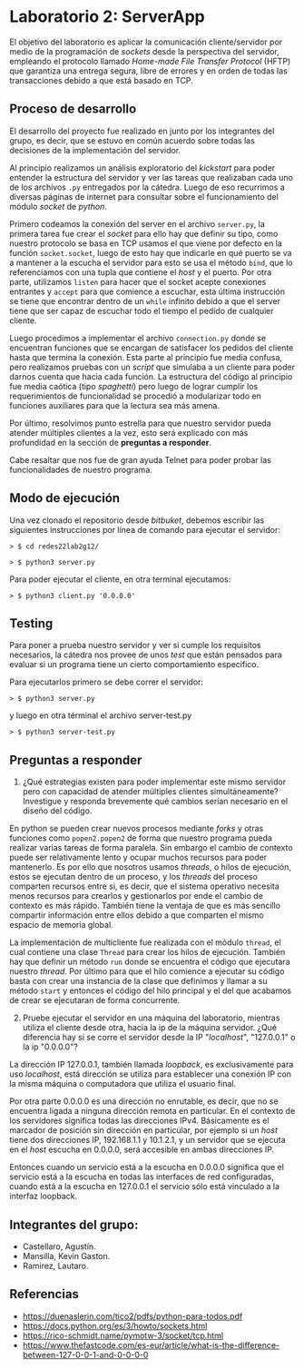 # Laboratorio 2: ServerApp

El objetivo del laboratorio es aplicar la comunicación cliente/servidor por medio de la programación de *sockets* desde la perspectiva del servidor, empleando el protocolo llamado *Home-made File Transfer Protocol* (HFTP) que garantiza una entrega segura, libre de errores y en orden de todas las transacciones debido a que está basado en TCP.

## Proceso de desarrollo

El desarrollo del proyecto fue realizado en junto por los integrantes del grupo, es decir, que se estuvo en común acuerdo sobre todas las decisiones de la implementación del servidor.

Al principio realizamos un análisis exploratorio del *kickstart* para poder entender la estructura del servidor y ver las tareas que realizaban cada uno de los archivos `.py` entregados por la cátedra. Luego de eso recurrimos a diversas páginas de internet para consultar sobre el funcionamiento del módulo *socket* de *python*.

Primero codeamos la conexión del server en el archivo `server.py`, la primera tarea fue crear el *socket* para ello hay que definir su tipo, como nuestro protocolo se basa en TCP usamos el que viene por defecto en la función `socket.socket`, luego de esto hay que indicarle en qué puerto se va a mantener a la escucha el servidor para esto se usa el método `bind`, que lo referenciamos con una tupla que contiene el *host* y el puerto. Por otra parte, utilizamos `listen` para hacer que el socket acepte conexiones entrantes y `accept` para que comience a escuchar, esta última instrucción se tiene que encontrar dentro de un `while` infinito debido a que el server tiene que ser capaz de escuchar todo el tiempo el pedido de cualquier cliente.

Luego procedimos a implementar el archivo `connection.py` donde se encuentran funciones que se encargan de satisfacer los pedidos del cliente hasta que termina la conexión. Esta parte al principio fue media confusa, pero realizamos pruebas con un *script* que simulaba a un cliente para poder darnos cuenta que hacia cada función. La estructura del código al principio fue media caótica (tipo *spaghetti*) pero luego de lograr cumplir los requerimientos de funcionalidad se procedió a modularizar todo en funciones auxiliares para que la lectura sea más amena.

Por último, resolvimos punto estrella para que nuestro servidor pueda atender múltiples clientes a la vez, esto será explicado con más profundidad en la sección de **preguntas a responder**.

Cabe resaltar que nos fue de gran ayuda Telnet para poder probar las funcionalidades de nuestro programa.
## Modo de ejecución

Una vez clonado el repositorio desde *bitbuket*, debemos escribir las siguientes instrucciones por línea de comando para ejecutar el servidor:

```
> $ cd redes22lab2g12/

> $ python3 server.py
```

Para poder ejecutar el cliente, en otra terminal ejecutamos:

```
> $ python3 client.py '0.0.0.0'
```
## Testing

Para poner a prueba nuestro servidor y ver si cumple los requisitos necesarios, la cátedra nos provee de unos *test* que están pensados para evaluar si un programa tiene un cierto comportamiento específico.

Para ejecutarlos primero se debe correr el servidor:

```
> $ python3 server.py
```

 y luego en otra términal el archivo server-test.py

```
> $ python3 server-test.py
```
## Preguntas a responder
1. ¿Qué estrategias existen para poder implementar este mismo servidor pero con capacidad de atender múltiples clientes simultáneamente? Investigue y responda brevemente qué cambios serían necesario en el diseño del código.

En python se pueden crear nuevos procesos mediante *forks* y otras funciones como `popen2.popen2` de forma que nuestro programa pueda realizar varias tareas de forma paralela. Sin embargo el cambio de contexto puede ser relativamente lento y ocupar muchos recursos para poder mantenerlo. Es por ello que nosotros usamos *threads*, o hilos de ejecución, estos se ejecutan dentro de un proceso, y los *threads* del proceso comparten recursos entre si, es decir, que el sistema operativo necesita menos recursos para crearlos y gestionarlos por ende el cambio de contexto es más rápido. También tiene la ventaja de que es más sencillo compartir información entre ellos debido a que comparten el mismo espacio de memoria global.

La implementación de multicliente fue realizada con el módulo `thread`, el cual contiene una clase `Thread` para crear los hilos de ejecución. También hay que definir un método `run` donde se encuentra el código que ejecutara nuestro *thread*. Por último para que el hilo comience a ejecutar su código basta con crear una instancia de la clase que definimos y llamar a su método `start` y entonces el código del hilo principal y el del que acabamos de crear se ejecutaran de forma concurrente.

2. Pruebe ejecutar el servidor en una máquina del laboratorio, mientras utiliza el cliente desde otra, hacia la ip de la máquina servidor. ¿Qué diferencia hay si se corre el servidor desde la IP "*localhost*", "127.0.0.1" o la ip "0.0.0.0"?

La dirección IP 127.0.0.1, también llamada *loopback*, es exclusivamente para uso *localhost*, está dirección se utiliza para establecer una conexión IP con la misma máquina o computadora que utiliza el usuario final.

Por otra parte 0.0.0.0 es una dirección no enrutable, es decir, que no se encuentra ligada a ninguna dirección remota en particular. En el contexto de los servidores significa todas las direcciones IPv4. Básicamente es el marcador de posición sin dirección en particular, por ejemplo si un *host* tiene dos direcciones IP, 192.168.1.1 y 10.1.2.1, y un servidor que se ejecuta en el *host* escucha en 0.0.0.0, será accesible en ambas direcciones IP.

Entonces cuando un servicio está a la escucha en 0.0.0.0 significa que el servicio está a la escucha en todas las interfaces de red configuradas, cuando está a la escucha en 127.0.0.1 el servicio sólo está vinculado a la interfaz loopback.


## Integrantes del grupo:

* Castellaro, Agustín.
* Mansilla, Kevin Gaston.
* Ramirez, Lautaro.

## Referencias
- https://duenaslerin.com/tico2/pdfs/python-para-todos.pdf
- https://docs.python.org/es/3/howto/sockets.html
- https://rico-schmidt.name/pymotw-3/socket/tcp.html
- https://www.thefastcode.com/es-eur/article/what-is-the-difference-between-127-0-0-1-and-0-0-0-0

